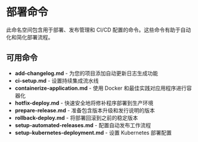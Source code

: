 # 部署命令

此命名空间包含用于部署、发布管理和 CI/CD 配置的命令。这些命令有助于自动化和简化部署流程。

## 可用命令

- **add-changelog.md** - 为您的项目添加自动更新日志生成功能
- **ci-setup.md** - 设置持续集成流水线
- **containerize-application.md** - 使用 Docker 和最佳实践对应用程序进行容器化
- **hotfix-deploy.md** - 快速安全地将修补程序部署到生产环境
- **prepare-release.md** - 准备包含版本升级和发行说明的版本
- **rollback-deploy.md** - 将部署回滚到之前的稳定版本
- **setup-automated-releases.md** - 配置自动发布工作流程
- **setup-kubernetes-deployment.md** - 设置 Kubernetes 部署配置